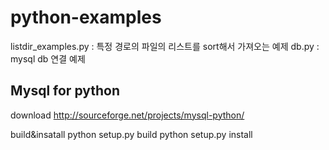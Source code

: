 python-examples
===============

listdir_examples.py : 특정 경로의 파일의 리스트를 sort해서 가져오는 예제
db.py : mysql db 연결 예제

Mysql for python
----------------

download
http://sourceforge.net/projects/mysql-python/

build&insatall
python setup.py build
python setup.py install

